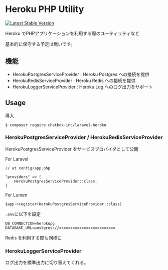 # Heroku PHP Utility 

[![Latest Stable Version](https://poser.pugx.org/laravel-heroku/version)](https://packagist.org/packages/chatbox-inc/laravel-heroku)


Heroku でPHPアプリケーションを利用する際のユーティリティなど

基本的に保守する予定は無いです。

## 機能

- HerokuPostgresServiceProvider : Heroku Postgres への接続を提供
- HerokuRedisServiceProvider : Heroku Redis への接続を提供
- HerokuLoggerServiceProvider : Heroku Log へのログ出力をサポート

## Usage

導入

````
$ composer require chatbox-inc/laravel-heroku
````

### HerokuPostgresServiceProvider / HerokuRedisServiceProvider

HerokuPostgresServiceProvider をサービスプロバイダとして公開

For Laravel 

````
// at config/app.php

"providers" => [
    HerokuPostgresServiceProvider::class,
]
````

For Lumen 

````
$app->register(HerokuPostgresServiceProvider::class)
````

`.env`に以下を設定

````
DB_CONNECTION=herokupg
DATABASE_URL=postgres://xxxxxxxxxxxxxxxxxxxxxxxxx
````

Redis を利用する際も同様に

### HerokuLoggerServiceProvider

ログ出力を標準出力に切り替えてくれる。
